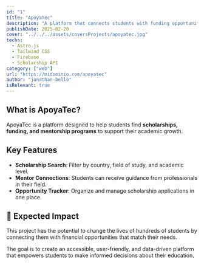 ```yaml
---
id: "1"
title: "ApoyaTec"
description: "A platform that connects students with funding opportunities, scholarships, and mentorship programs to enhance their academic development."
publishDate: 2025-02-20
cover: "../../../assets/coversProjects/apoyatec.jpg"
techs:
  - Astro.js
  - Tailwind CSS
  - Firebase
  - Scholarship API
category: ["web"]
url: "https://midominio.com/apoyatec"
author: "jonathan-bello"
isRelevant: true
---
```


## What is ApoyaTec?

ApoyaTec is a platform designed to help students find **scholarships, funding, and mentorship programs** to support their academic growth.

## Key Features

- **Scholarship Search**: Filter by country, field of study, and academic level.
- **Mentor Connections**: Students can receive guidance from professionals in their field.
- **Opportunity Tracker**: Organize and manage scholarship applications in one place.

## 🎯 Expected Impact

This project has the potential to change the lives of hundreds of students by connecting them with financial opportunities that match their needs.

The goal is to create an accessible, user-friendly, and data-driven platform that empowers students to make informed decisions about their education.
